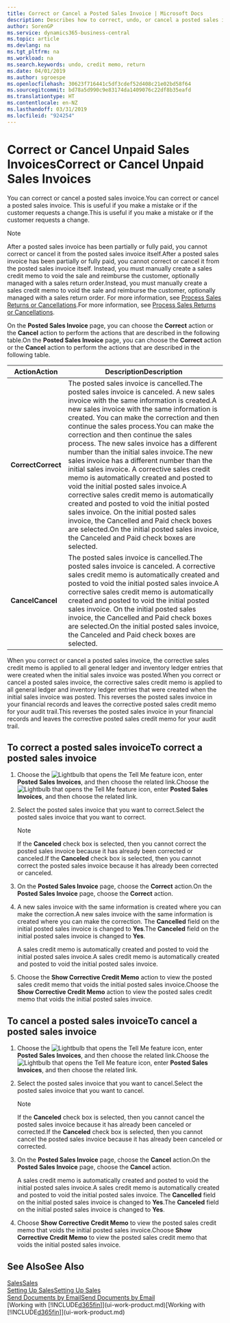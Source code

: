 ```yaml
---
title: Correct or Cancel a Posted Sales Invoice | Microsoft Docs
description: Describes how to correct, undo, or cancel a posted sales invoice and apply a sales credit memo.
author: SorenGP
ms.service: dynamics365-business-central
ms.topic: article
ms.devlang: na
ms.tgt_pltfrm: na
ms.workload: na
ms.search.keywords: undo, credit memo, return
ms.date: 04/01/2019
ms.author: sgroespe
ms.openlocfilehash: 30623f716441c5df3cdef52d408c21e02bd58f64
ms.sourcegitcommit: bd78a5d990c9e83174da1409076c22df8b35eafd
ms.translationtype: HT
ms.contentlocale: en-NZ
ms.lasthandoff: 03/31/2019
ms.locfileid: "924254"
---
```

# <a name="correct-or-cancel-unpaid-sales-invoices"></a><span data-ttu-id="89328-103">Correct or Cancel Unpaid Sales Invoices</span><span class="sxs-lookup"><span data-stu-id="89328-103">Correct or Cancel Unpaid Sales Invoices</span></span>
<span data-ttu-id="89328-104">You can correct or cancel a posted sales invoice.</span><span class="sxs-lookup"><span data-stu-id="89328-104">You can correct or cancel a posted sales invoice.</span></span> <span data-ttu-id="89328-105">This is useful if you make a mistake or if the customer requests a change.</span><span class="sxs-lookup"><span data-stu-id="89328-105">This is useful if you make a mistake or if the customer requests a change.</span></span>

> [!NOTE]  
>   <span data-ttu-id="89328-106">After a posted sales invoice has been partially or fully paid, you cannot correct or cancel it from the posted sales invoice itself.</span><span class="sxs-lookup"><span data-stu-id="89328-106">After a posted sales invoice has been partially or fully paid, you cannot correct or cancel it from the posted sales invoice itself.</span></span> <span data-ttu-id="89328-107">Instead, you must manually create a sales credit memo to void the sale and reimburse the customer, optionally managed with a sales return order.</span><span class="sxs-lookup"><span data-stu-id="89328-107">Instead, you must manually create a sales credit memo to void the sale and reimburse the customer, optionally managed with a sales return order.</span></span> <span data-ttu-id="89328-108">For more information, see [Process Sales Returns or Cancellations](sales-how-process-sales-returns-cancellations.md).</span><span class="sxs-lookup"><span data-stu-id="89328-108">For more information, see [Process Sales Returns or Cancellations](sales-how-process-sales-returns-cancellations.md).</span></span>

<span data-ttu-id="89328-109">On the **Posted Sales Invoice** page, you can choose the **Correct** action or the **Cancel** action to perform the actions that are described in the following table.</span><span class="sxs-lookup"><span data-stu-id="89328-109">On the **Posted Sales Invoice** page, you can choose the **Correct** action or the **Cancel** action to perform the actions that are described in the following table.</span></span>

| <span data-ttu-id="89328-110">Action</span><span class="sxs-lookup"><span data-stu-id="89328-110">Action</span></span> | <span data-ttu-id="89328-111">Description</span><span class="sxs-lookup"><span data-stu-id="89328-111">Description</span></span> |
| --- | --- |
| <span data-ttu-id="89328-112">**Correct**</span><span class="sxs-lookup"><span data-stu-id="89328-112">**Correct**</span></span> |<span data-ttu-id="89328-113">The posted sales invoice is cancelled.</span><span class="sxs-lookup"><span data-stu-id="89328-113">The posted sales invoice is canceled.</span></span> <span data-ttu-id="89328-114">A new sales invoice with the same information is created.</span><span class="sxs-lookup"><span data-stu-id="89328-114">A new sales invoice with the same information is created.</span></span> <span data-ttu-id="89328-115">You can make the correction and then continue the sales process.</span><span class="sxs-lookup"><span data-stu-id="89328-115">You can make the correction and then continue the sales process.</span></span> <span data-ttu-id="89328-116">The new sales invoice has a different number than the initial sales invoice.</span><span class="sxs-lookup"><span data-stu-id="89328-116">The new sales invoice has a different number than the initial sales invoice.</span></span> <span data-ttu-id="89328-117">A corrective sales credit memo is automatically created and posted to void the initial posted sales invoice.</span><span class="sxs-lookup"><span data-stu-id="89328-117">A corrective sales credit memo is automatically created and posted to void the initial posted sales invoice.</span></span> <span data-ttu-id="89328-118">On the initial posted sales invoice, the Cancelled and Paid check boxes are selected.</span><span class="sxs-lookup"><span data-stu-id="89328-118">On the initial posted sales invoice, the Canceled and Paid check boxes are selected.</span></span> |
| <span data-ttu-id="89328-119">**Cancel**</span><span class="sxs-lookup"><span data-stu-id="89328-119">**Cancel**</span></span> |<span data-ttu-id="89328-120">The posted sales invoice is cancelled.</span><span class="sxs-lookup"><span data-stu-id="89328-120">The posted sales invoice is canceled.</span></span> <span data-ttu-id="89328-121">A corrective sales credit memo is automatically created and posted to void the initial posted sales invoice.</span><span class="sxs-lookup"><span data-stu-id="89328-121">A corrective sales credit memo is automatically created and posted to void the initial posted sales invoice.</span></span> <span data-ttu-id="89328-122">On the initial posted sales invoice, the Cancelled and Paid check boxes are selected.</span><span class="sxs-lookup"><span data-stu-id="89328-122">On the initial posted sales invoice, the Canceled and Paid check boxes are selected.</span></span> |

<span data-ttu-id="89328-123">When you correct or cancel a posted sales invoice, the corrective sales credit memo is applied to all general ledger and inventory ledger entries that were created when the initial sales invoice was posted.</span><span class="sxs-lookup"><span data-stu-id="89328-123">When you correct or cancel a posted sales invoice, the corrective sales credit memo is applied to all general ledger and inventory ledger entries that were created when the initial sales invoice was posted.</span></span> <span data-ttu-id="89328-124">This reverses the posted sales invoice in your financial records and leaves the corrective posted sales credit memo for your audit trail.</span><span class="sxs-lookup"><span data-stu-id="89328-124">This reverses the posted sales invoice in your financial records and leaves the corrective posted sales credit memo for your audit trail.</span></span>

## <a name="to-correct-a-posted-sales-invoice"></a><span data-ttu-id="89328-125">To correct a posted sales invoice</span><span class="sxs-lookup"><span data-stu-id="89328-125">To correct a posted sales invoice</span></span>
1. <span data-ttu-id="89328-126">Choose the ![Lightbulb that opens the Tell Me feature](media/ui-search/search_small.png "Tell me what you want to do") icon, enter **Posted Sales Invoices**, and then choose the related link.</span><span class="sxs-lookup"><span data-stu-id="89328-126">Choose the ![Lightbulb that opens the Tell Me feature](media/ui-search/search_small.png "Tell me what you want to do") icon, enter **Posted Sales Invoices**, and then choose the related link.</span></span>  
2. <span data-ttu-id="89328-127">Select the posted sales invoice that you want to correct.</span><span class="sxs-lookup"><span data-stu-id="89328-127">Select the posted sales invoice that you want to correct.</span></span>

    > [!NOTE]  
    >   <span data-ttu-id="89328-128">If the **Canceled** check box is selected, then you cannot correct the posted sales invoice because it has already been corrected or canceled.</span><span class="sxs-lookup"><span data-stu-id="89328-128">If the **Canceled** check box is selected, then you cannot correct the posted sales invoice because it has already been corrected or canceled.</span></span>
3. <span data-ttu-id="89328-129">On the **Posted Sales Invoice** page, choose the **Correct** action.</span><span class="sxs-lookup"><span data-stu-id="89328-129">On the **Posted Sales Invoice** page, choose the **Correct** action.</span></span>  
4. <span data-ttu-id="89328-130">A new sales invoice with the same information is created where you can make the correction.</span><span class="sxs-lookup"><span data-stu-id="89328-130">A new sales invoice with the same information is created where you can make the correction.</span></span> <span data-ttu-id="89328-131">The **Cancelled** field on the initial posted sales invoice is changed to **Yes**.</span><span class="sxs-lookup"><span data-stu-id="89328-131">The **Canceled** field on the initial posted sales invoice is changed to **Yes**.</span></span>

    <span data-ttu-id="89328-132">A sales credit memo is automatically created and posted to void the initial posted sales invoice.</span><span class="sxs-lookup"><span data-stu-id="89328-132">A sales credit memo is automatically created and posted to void the initial posted sales invoice.</span></span>
5. <span data-ttu-id="89328-133">Choose the **Show Corrective Credit Memo** action to view the posted sales credit memo that voids the initial posted sales invoice.</span><span class="sxs-lookup"><span data-stu-id="89328-133">Choose the **Show Corrective Credit Memo** action to view the posted sales credit memo that voids the initial posted sales invoice.</span></span>

## <a name="to-cancel-a-posted-sales-invoice"></a><span data-ttu-id="89328-134">To cancel a posted sales invoice</span><span class="sxs-lookup"><span data-stu-id="89328-134">To cancel a posted sales invoice</span></span>
1. <span data-ttu-id="89328-135">Choose the ![Lightbulb that opens the Tell Me feature](media/ui-search/search_small.png "Tell me what you want to do") icon, enter **Posted Sales Invoices**, and then choose the related link.</span><span class="sxs-lookup"><span data-stu-id="89328-135">Choose the ![Lightbulb that opens the Tell Me feature](media/ui-search/search_small.png "Tell me what you want to do") icon, enter **Posted Sales Invoices**, and then choose the related link.</span></span>  
2. <span data-ttu-id="89328-136">Select the posted sales invoice that you want to cancel.</span><span class="sxs-lookup"><span data-stu-id="89328-136">Select the posted sales invoice that you want to cancel.</span></span>

    > [!NOTE]  
    >   <span data-ttu-id="89328-137">If the **Canceled** check box is selected, then you cannot cancel the posted sales invoice because it has already been canceled or corrected.</span><span class="sxs-lookup"><span data-stu-id="89328-137">If the **Canceled** check box is selected, then you cannot cancel the posted sales invoice because it has already been canceled or corrected.</span></span>
3. <span data-ttu-id="89328-138">On the **Posted Sales Invoice** page, choose the **Cancel** action.</span><span class="sxs-lookup"><span data-stu-id="89328-138">On the **Posted Sales Invoice** page, choose the **Cancel** action.</span></span>

    <span data-ttu-id="89328-139">A sales credit memo is automatically created and posted to void the initial posted sales invoice.</span><span class="sxs-lookup"><span data-stu-id="89328-139">A sales credit memo is automatically created and posted to void the initial posted sales invoice.</span></span> <span data-ttu-id="89328-140">The **Cancelled** field on the initial posted sales invoice is changed to **Yes**.</span><span class="sxs-lookup"><span data-stu-id="89328-140">The **Canceled** field on the initial posted sales invoice is changed to **Yes**.</span></span>
4. <span data-ttu-id="89328-141">Choose **Show Corrective Credit Memo** to view the posted sales credit memo that voids the initial posted sales invoice.</span><span class="sxs-lookup"><span data-stu-id="89328-141">Choose **Show Corrective Credit Memo** to view the posted sales credit memo that voids the initial posted sales invoice.</span></span>

## <a name="see-also"></a><span data-ttu-id="89328-142">See Also</span><span class="sxs-lookup"><span data-stu-id="89328-142">See Also</span></span>
[<span data-ttu-id="89328-143">Sales</span><span class="sxs-lookup"><span data-stu-id="89328-143">Sales</span></span>](sales-manage-sales.md)  
[<span data-ttu-id="89328-144">Setting Up Sales</span><span class="sxs-lookup"><span data-stu-id="89328-144">Setting Up Sales</span></span>](sales-setup-sales.md)  
[<span data-ttu-id="89328-145">Send Documents by Email</span><span class="sxs-lookup"><span data-stu-id="89328-145">Send Documents by Email</span></span>](ui-how-send-documents-email.md)  
<span data-ttu-id="89328-146">[Working with [!INCLUDE[d365fin](includes/d365fin_md.md)]](ui-work-product.md)</span><span class="sxs-lookup"><span data-stu-id="89328-146">[Working with [!INCLUDE[d365fin](includes/d365fin_md.md)]](ui-work-product.md)</span></span>
